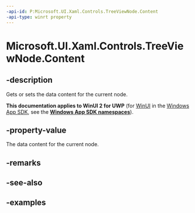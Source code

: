 ```yaml
---
-api-id: P:Microsoft.UI.Xaml.Controls.TreeViewNode.Content
-api-type: winrt property
---
```

<!-- Property syntax.
public object Content { get;  set; }
-->

# Microsoft.UI.Xaml.Controls.TreeViewNode.Content


## -description

Gets or sets the data content for the current node.


**This documentation applies to WinUI 2 for UWP** (for [WinUI](/windows/apps/winui/winui3/) in the [Windows App SDK](/windows/apps/windows-app-sdk/), see the **[Windows App SDK namespaces](/windows/windows-app-sdk/api/winrt/)**).

## -property-value

The data content for the current node.


## -remarks


## -see-also


## -examples



